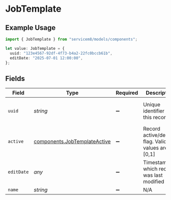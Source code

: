 # JobTemplate

## Example Usage

```typescript
import { JobTemplate } from "servicem8/models/components";

let value: JobTemplate = {
  uuid: "123e4567-92df-4f73-b4a2-22fc0bccb61b",
  editDate: "2025-07-01 12:00:00",
};
```

## Fields

| Field                                                                        | Type                                                                         | Required                                                                     | Description                                                                  | Example                                                                      |
| ---------------------------------------------------------------------------- | ---------------------------------------------------------------------------- | ---------------------------------------------------------------------------- | ---------------------------------------------------------------------------- | ---------------------------------------------------------------------------- |
| `uuid`                                                                       | *string*                                                                     | :heavy_minus_sign:                                                           | Unique identifier for this record                                            | 123e4567-92df-4f73-b4a2-22fc0bccb61b                                         |
| `active`                                                                     | [components.JobTemplateActive](../../models/components/jobtemplateactive.md) | :heavy_minus_sign:                                                           | Record active/deleted flag.  Valid values are [0,1]                          |                                                                              |
| `editDate`                                                                   | *any*                                                                        | :heavy_minus_sign:                                                           | Timestamp at which record was last modified                                  | 2025-07-01 12:00:00                                                          |
| `name`                                                                       | *string*                                                                     | :heavy_minus_sign:                                                           | N/A                                                                          |                                                                              |
